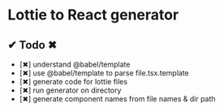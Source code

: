 # Lottie to React generator
## ✔ Todo ✖
- [✖] understand @babel/template
- [✖] use @babel/template to parse file.tsx.template
- [✖] generate code for lottie files
- [✖] run generator on directory
- [✖] generate component names from file names & dir path